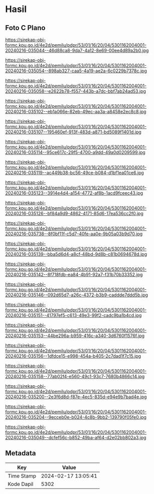 # Hasil

## Foto C Plano

https://sirekap-obj-formc.kpu.go.id/4e2d/pemilu/pdpr/53/01/16/20/04/5301162004001-20240216-035044--46d88ca8-9da7-4a12-8e69-00ee4d89a2b0.jpg

https://sirekap-obj-formc.kpu.go.id/4e2d/pemilu/pdpr/53/01/16/20/04/5301162004001-20240216-035054--898ab327-caa5-4a19-ae2a-6c0229b7378c.jpg

https://sirekap-obj-formc.kpu.go.id/4e2d/pemilu/pdpr/53/01/16/20/04/5301162004001-20240216-035058--e2622b78-f557-443b-a7dc-bbf7ab24ad53.jpg

https://sirekap-obj-formc.kpu.go.id/4e2d/pemilu/pdpr/53/01/16/20/04/5301162004001-20240216-035102--eb1a066e-82eb-49ec-aa3a-a8458e2ec8c8.jpg

https://sirekap-obj-formc.kpu.go.id/4e2d/pemilu/pdpr/53/01/16/20/04/5301162004001-20240216-035107--195460ef-913f-483d-a871-bd5089f1401d.jpg

https://sirekap-obj-formc.kpu.go.id/4e2d/pemilu/pdpr/53/01/16/20/04/5301162004001-20240216-035114--95ce617c-29f5-4700-a9dd-49a0d0209599.jpg

https://sirekap-obj-formc.kpu.go.id/4e2d/pemilu/pdpr/53/01/16/20/04/5301162004001-20240216-035119--ac449b38-bc56-49ce-b084-d1bf1ea01ce6.jpg

https://sirekap-obj-formc.kpu.go.id/4e2d/pemilu/pdpr/53/01/16/20/04/5301162004001-20240216-035123--3914e4d4-a154-4772-af8b-1acd9fceec43.jpg

https://sirekap-obj-formc.kpu.go.id/4e2d/pemilu/pdpr/53/01/16/20/04/5301162004001-20240216-035126--bf84a9d9-4862-4171-85d6-17ea536cc2f0.jpg

https://sirekap-obj-formc.kpu.go.id/4e2d/pemilu/pdpr/53/01/16/20/04/5301162004001-20240216-035738--8f0bf11f-c5d7-40fe-aa0e-9b05a03b9d70.jpg

https://sirekap-obj-formc.kpu.go.id/4e2d/pemilu/pdpr/53/01/16/20/04/5301162004001-20240216-035139--bba5d6d4-a8cf-48bd-9d8b-c81b0694678d.jpg

https://sirekap-obj-formc.kpu.go.id/4e2d/pemilu/pdpr/53/01/16/20/04/5301162004001-20240216-035142--8f718fdb-ea84-4b91-92a7-f31b70b33352.jpg

https://sirekap-obj-formc.kpu.go.id/4e2d/pemilu/pdpr/53/01/16/20/04/5301162004001-20240216-035146--092d65d7-a26c-4372-b3b9-caddde7ddd5b.jpg

https://sirekap-obj-formc.kpu.go.id/4e2d/pemilu/pdpr/53/01/16/20/04/5301162004001-20240216-035151--41797ef5-c613-49e3-99f2-cadc9ba1b4cd.jpg

https://sirekap-obj-formc.kpu.go.id/4e2d/pemilu/pdpr/53/01/16/20/04/5301162004001-20240216-035153--44be296a-b959-416c-a340-3d6760f1576f.jpg

https://sirekap-obj-formc.kpu.go.id/4e2d/pemilu/pdpr/53/01/16/20/04/5301162004001-20240216-035156--1dfdce15-e998-454a-b405-2c7dad1f7c15.jpg

https://sirekap-obj-formc.kpu.go.id/4e2d/pemilu/pdpr/53/01/16/20/04/5301162004001-20240216-035158--77ab02f4-e560-49c1-93c7-7680b4866c14.jpg

https://sirekap-obj-formc.kpu.go.id/4e2d/pemilu/pdpr/53/01/16/20/04/5301162004001-20240216-035200--2e3f6d8d-f87e-4ec5-835d-e94e9b7bad4e.jpg

https://sirekap-obj-formc.kpu.go.id/4e2d/pemilu/pdpr/53/01/16/20/04/5301162004001-20240216-035204--9ecceb0e-b024-4c8b-9bb2-139790f05fe0.jpg

https://sirekap-obj-formc.kpu.go.id/4e2d/pemilu/pdpr/53/01/16/20/04/5301162004001-20240216-035049--dcfef56c-b852-49ba-af64-d2e02bb802a3.jpg


## Metadata

| Key        | Value               |
| ---------- | ------------------- |
| Time Stamp | 2024-02-17 13:05:41 |
| Kode Dapil | 5302                |



